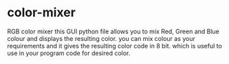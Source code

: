 # color-mixer
RGB color mixer
this GUI python file 
allows you to mix Red, Green and Blue colour 
and displays the resulting color. you can 
mix  colour as your requirements and it 
gives the resulting color code in 8 bit.
which is useful to use in your program code 
for desired color. 
